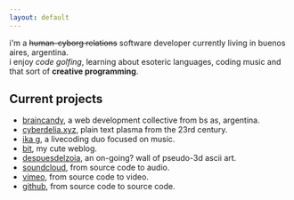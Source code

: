 ```yaml
---
layout: default
---
```


i'm a ~~human-cyborg relations~~ software developer currently living in buenos aires, argentina.  
i enjoy *code golfing*, learning about esoteric languages, coding music and that sort of **creative programming**.  

## Current projects

* [braincandy](http://braincandy.com.ar), a web development collective from bs as, argentina.
* [cyberdelia.xyz](http://www.cyberdelia.xyz/), plain text plasma from the 23rd century.
* [ika g](http://ikag.github.io/), a livecoding duo focused on music.
* [bit](http://bit.cyberdeck.pw/), my cute weblog.
* [despuesdelzoia](http://asc.cyberdeck.pw/), an on-going? wall of pseudo-3d ascii art.
* [soundcloud](https://soundcloud.com/xq0), from source code to audio.
* [vimeo](https://vimeo.com/xiqi), from source code to video.
* [github](https://github.com/lvm), from source code to source code.

